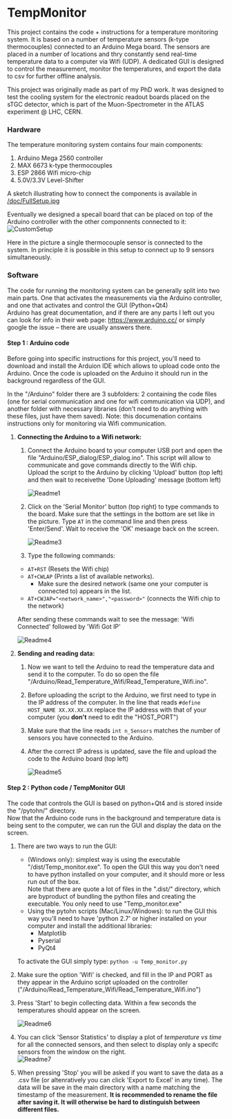 # TempMonitor

This project contains the code + instructions for a temperature monitoring system. It is based on a number of temperature sensors (k-type thermocouples) connected to an Arduino Mega board. The sensors are placed in a number of locations and thry constantly send real-time temperature data to a computer via Wifi (UDP). A dedicated GUI is designed to control the measurement, monitor the temperatures, and export the data to csv for further offline analysis.

This project was originally made as part of my PhD work. It was designed to test the cooling system for the electronic readout boards placed on the sTGC detector, which is part of the Muon-Spectrometer in the ATLAS experiment @ LHC, CERN.  

### Hardware

The temperature monitoring system contains four main components:
1. Arduino Mega 2560 controller
1. MAX 6673 k-type thermocouples
1. ESP 2866 Wifi micro-chip
1. 5.0V/3.3V Level-Shifter

A sketch illustrating how to connect the components is available in [/doc/FullSetup.jpg](https://github.com/gkoren/TempMonitor/blob/master/doc/FullSetup.jpg)

Eventually we designed a specail board that can be placed on top of the Arduino controller with the other componnents connected to it:  
    ![CustomSetup](/doc/CustomSetup.png)
    
      
   Here in the picture a single thermocouple sensor is connected to the system. In principle it is possible in this setup to connect up to 9 sensors simultaneously.
   
   
### Software

The code for running the monitoring system can be generally split into two main parts. One that activates the measurements via the Arduino controller, and one that activates and control the GUI (Python+Qt4)  
Arduino has great documentation, and if there are any parts I left out you can look for info in their web page: https://www.arduino.cc/ or simply google the issue – there are usually answers there.

#### Step 1 : Arduino code

Before going into specific instructions for this project, you'll need to download and install the Arduion IDE which allows to upload code onto the Arduino. Once the code is uploaded on the Arduino it should run in the background regardless of the GUI.

In the "/Arduino" folder there are 3 subfolders: 2 containing the code files (one for serial communication and one for wifi communication via UDP),
and another folder with necessary libraries (don't need to do anything with these files, just have them saved). Note: this documenation contains instructions only for monitoring via Wifi communication.

1. **Connecting the Arduino to a Wifi network:**
    1. Connect the Arduino board to your computer USB port and open the file "Arduino/ESP_dialog/ESP_dialog.ino". This script will allow to communicate and gove commands directly to the Wifi chip.  
    Upload the script to the Arduino by clicking 'Upload' button (top left) and then wait to receivethe 'Done Uploading' message (bottom left)    
              
        ![Readme1](/doc/images/Readme/1.png)  
        
          
    1. Click on the 'Serial Monitor' button (top right) to type commands to the board. Make sure that the settings in the bottom are set like in the picture. Type `AT` in the command line and then press 'Enter/Send'. Wait to receive the 'OK' mesaage back on the screen.  
          
        ![Readme3](/doc/images/Readme/3.png)  
    
    1. Type the following commands:
    * `AT+RST` (Resets the Wifi chip)
    * `AT+CWLAP` (Prints a list of available networks). 
        * Make sure the desired network (same one your computer is connected to) appears in the list.
    * `AT+CWJAP="<network_name>","<password>"` (connects the Wifi chip to the network)
    
    After sending these commands wait to see the message: 'Wifi Connected' followed by 'Wifi Got IP'
                
    ![Readme4](/doc/images/Readme/4.png)  
    
1. **Sending and reading data:**
    1. Now we want to tell the Arduino to read the temperature data and send it to the computer. To do so open the file "/Arduino/Read_Temperature_Wifi/Read_Temperature_Wifi.ino".
    1. Before uploading the script to the Arduino, we first need to type in the IP address of the computer. In the line that reads `#define HOST_NAME XX.XX.XX.XX` replace the IP address with that of your computer (you **don't** need to edit the "HOST_PORT")
    2. Make sure that the line reads `int n_Sensors` matches the number of sensors you have connected to the Arduino. 
    3. After the correct IP adress is updated, save the file and upload the code to the Arduino board (top left)  
          
        ![Readme5](/doc/images/Readme/5b.png)  
        
#### Step 2 : Python code / TempMonitor GUI

The code that controls the GUI is based on python+Qt4 and is stored inside the "/pytohn/" directory.   
Now that the Arduino code runs in the background and temperature data is being sent to the computer, we can run the GUI and display the data on the screen. 

1. There are two ways to run the GUI:
    * (Windows only): simplest way is using the executable "/dist/Temp_monitor.exe". To open the GUI this way you don't need to have python installed on your computer, and it should more or less run out of the box.   
    Note that there are quote a lot of files in the ".dist/" directory, which are  byproduct of bundling the python files and creating the executable. You only need to use "Temp_monitor.exe"
    * Using the pytohn scripts (Mac/Linux/Windows): to run the GUI this way you'll need to have 'python 2.7' or higher installed on your computer and install the additional libraries:
        * Matplotlib
        * Pyserial
        * PyQt4  
        
    To activate the GUI simply type: `python -u Temp_monitor.py`
1. Make sure the option 'Wifi' is checked, and fill in the IP and PORT as they appear in the Arduino script uploaded on the controller ("/Arduino/Read_Temperature_Wifi/Read_Temperature_Wifi.ino")
2. Press 'Start' to begin collecting data. Within a few seconds the temperatures should appear on the screen.   
    
    ![Readme6](/doc/images/Readme/6.png)    
    
4. You can click 'Sensor Statistics' to display a plot of *temperature vs time* for all the connected sensors, and then select to display only a specifc sensors from the window on the right.  
    ![Readme7](/doc/images/Readme/7.png)    
    
6. When pressing 'Stop' you will be asked if you want to save the data as a .csv file (or altenratively you can click 'Export to Excel' in any time). The data will be save in the main directory with a name matching the timestamp of the measurement. **It is recommended to rename the file after saving it. It will otherwise be hard to distinguish between different files.**

